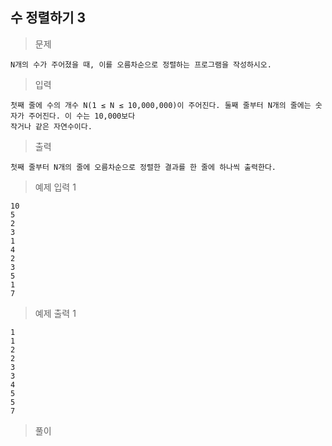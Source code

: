 ## 수 정렬하기 3

>문제
```
N개의 수가 주어졌을 때, 이를 오름차순으로 정렬하는 프로그램을 작성하시오.
```

>입력
```
첫째 줄에 수의 개수 N(1 ≤ N ≤ 10,000,000)이 주어진다. 둘째 줄부터 N개의 줄에는 숫자가 주어진다. 이 수는 10,000보다
작거나 같은 자연수이다.
```

>출력
```
첫째 줄부터 N개의 줄에 오름차순으로 정렬한 결과를 한 줄에 하나씩 출력한다.
```

>예제 입력 1 
```
10
5
2
3
1
4
2
3
5
1
7
```

>예제 출력 1 
```
1
1
2
2
3
3
4
5
5
7
```

>풀이
```cpp

```
